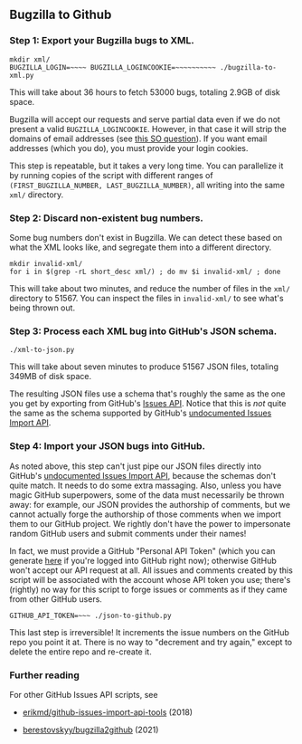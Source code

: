 ## Bugzilla to Github

### Step 1: Export your Bugzilla bugs to XML.

    mkdir xml/
    BUGZILLA_LOGIN=~~~~ BUGZILLA_LOGINCOOKIE=~~~~~~~~~~ ./bugzilla-to-xml.py

This will take about 36 hours to fetch 53000 bugs,
totaling 2.9GB of disk space.

Bugzilla will accept our requests and serve partial data
even if we do not present a valid `BUGZILLA_LOGINCOOKIE`.
However, in that case it will strip the domains of email
addresses (see [this SO question](https://stackoverflow.com/questions/70307092/)).
If you want email addresses (which you do), you must
provide your login cookies.

This step is repeatable, but it takes a very long time.
You can parallelize it by running copies of the script with
different ranges of `(FIRST_BUGZILLA_NUMBER, LAST_BUGZILLA_NUMBER)`,
all writing into the same `xml/` directory.


### Step 2: Discard non-existent bug numbers.

Some bug numbers don't exist in Bugzilla. We can detect these
based on what the XML looks like, and segregate them into a different
directory.

    mkdir invalid-xml/
    for i in $(grep -rL short_desc xml/) ; do mv $i invalid-xml/ ; done

This will take about two minutes, and reduce the
number of files in the `xml/` directory to 51567.
You can inspect the files in `invalid-xml/` to see
what's being thrown out.


### Step 3: Process each XML bug into GitHub's JSON schema.

    ./xml-to-json.py

This will take about seven minutes to produce 51567 JSON files,
totaling 349MB of disk space.

The resulting JSON files use a schema that's roughly the same
as the one you get by exporting from GitHub's
[Issues API](https://docs.github.com/en/rest/reference/issues#list-repository-issues).
Notice that this is _not_ quite the same as the schema supported
by GitHub's [undocumented Issues Import API](https://gist.github.com/jonmagic/5282384165e0f86ef105).


### Step 4: Import your JSON bugs into GitHub.

As noted above, this step can't just pipe our JSON files directly into GitHub's
[undocumented Issues Import API](https://gist.github.com/jonmagic/5282384165e0f86ef105),
because the schemas don't quite match. It needs to do some extra massaging.
Also, unless you have magic GitHub superpowers, some of the data must necessarily
be thrown away: for example, our JSON provides the authorship of comments, but
we cannot actually forge the authorship of those comments when we import them to
our GitHub project. We rightly don't have the power to impersonate random GitHub users
and submit comments under their names!

In fact, we must provide a GitHub "Personal API Token"
(which you can generate [here](https://github.com/settings/tokens/new) if you're logged
into GitHub right now); otherwise GitHub won't accept our API request at all.
All issues and comments created by this script will be associated with the account
whose API token you use; there's (rightly) no way for this script to forge issues or
comments as if they came from other GitHub users.

    GITHUB_API_TOKEN=~~~ ./json-to-github.py

This last step is irreversible! It increments the issue numbers on the GitHub repo you
point it at. There is no way to "decrement and try again," except to delete the entire
repo and re-create it.


### Further reading

For other GitHub Issues API scripts, see

* [erikmd/github-issues-import-api-tools](https://github.com/erikmd/github-issues-import-api-tools) (2018)

* [berestovskyy/bugzilla2github](https://github.com/berestovskyy/bugzilla2github) (2021)
